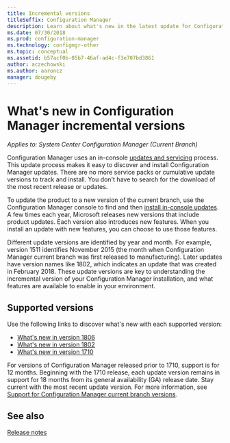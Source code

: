 ```yaml
---
title: Incremental versions
titleSuffix: Configuration Manager
description: Learn about what's new in the latest update for Configuration Manager.
ms.date: 07/30/2018
ms.prod: configuration-manager
ms.technology: configmgr-other
ms.topic: conceptual
ms.assetid: b57acf0b-05b7-46af-ad4c-f3e707bd3861
author: aczechowski
ms.author: aaroncz
manager: dougeby
---
```

# What's new in Configuration Manager incremental versions

*Applies to: System Center Configuration Manager (Current Branch)*

 Configuration Manager uses an in-console [updates and servicing](/sccm/core/servers/manage/updates) process. This update process makes it easy to discover and install Configuration Manager updates. There are no more service packs or cumulative update versions to track and install. You don't have to search for the download of the most recent release or updates.

 To update the product to a new version of the current branch, use the Configuration Manager console to find and then [install in-console updates](../../../core/servers/manage/install-in-console-updates.md). A few times each year, Microsoft releases new versions that include product updates. Each version also introduces new features. When you install an update with new features, you can choose to use those features. 

 Different update versions are identified by year and month. For example, version 1511 identifies November 2015 (the month when Configuration Manager current branch was first released to manufacturing). Later updates have version names like 1802, which indicates an update that was created in February 2018. These update versions are key to understanding the incremental version of your Configuration Manager installation, and what features are available to enable in your environment.



## Supported versions
 Use the following links to discover what's new with each supported version:
  - [What's new in version 1806](../../../core/plan-design/changes/whats-new-in-version-1806.md)  
  - [What's new in version 1802](../../../core/plan-design/changes/whats-new-in-version-1802.md)
  - [What's new in version 1710](../../../core/plan-design/changes/whats-new-in-version-1710.md)


For versions of Configuration Manager released prior to 1710, support is for 12 months. Beginning with the 1710 release, each update version remains in support for 18 months from its general availability (GA) release date.  Stay current with the most recent update version. For more information, see [Support for Configuration Manager current branch versions](../../../core/servers/manage/current-branch-versions-supported.md).  


## See also
[Release notes](/sccm/core/servers/deploy/install/release-notes)
